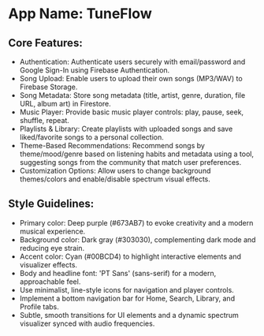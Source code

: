 # **App Name**: TuneFlow

## Core Features:

- Authentication: Authenticate users securely with email/password and Google Sign-In using Firebase Authentication.
- Song Upload: Enable users to upload their own songs (MP3/WAV) to Firebase Storage.
- Song Metadata: Store song metadata (title, artist, genre, duration, file URL, album art) in Firestore.
- Music Player: Provide basic music player controls: play, pause, seek, shuffle, repeat.
- Playlists & Library: Create playlists with uploaded songs and save liked/favorite songs to a personal collection.
- Theme-Based Recommendations: Recommend songs by theme/mood/genre based on listening habits and metadata using a tool, suggesting songs from the community that match user preferences.
- Customization Options: Allow users to change background themes/colors and enable/disable spectrum visual effects.

## Style Guidelines:

- Primary color: Deep purple (#673AB7) to evoke creativity and a modern musical experience.
- Background color: Dark gray (#303030), complementing dark mode and reducing eye strain.
- Accent color: Cyan (#00BCD4) to highlight interactive elements and visualizer effects.
- Body and headline font: 'PT Sans' (sans-serif) for a modern, approachable feel.
- Use minimalist, line-style icons for navigation and player controls.
- Implement a bottom navigation bar for Home, Search, Library, and Profile tabs.
- Subtle, smooth transitions for UI elements and a dynamic spectrum visualizer synced with audio frequencies.